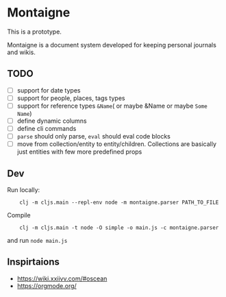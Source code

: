 # Montaigne

This is a prototype.

Montaigne is a document system developed for keeping personal journals and wikis.

## TODO

 - [ ] support for date types
 - [ ] support for people, places, tags types
 - [ ] support for reference types `&Name`( or maybe &Name or maybe `Some Name`)
 - [ ] define dynamic columns
 - [ ] define cli commands
 - [ ] `parse` should only parse, `eval` should eval code blocks
 - [ ] move from collection/entity to entity/children. Collections are basically just entities with few more predefined props

## Dev

Run locally:

```
    clj -m cljs.main --repl-env node -m montaigne.parser PATH_TO_FILE
```

Compile

```
    clj -m cljs.main -t node -O simple -o main.js -c montaigne.parser
```

and run `node main.js`


## Inspirtaions

 - https://wiki.xxiivv.com/#oscean
 - https://orgmode.org/